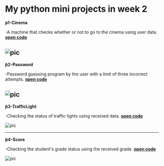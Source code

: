 # My python mini projects in week 2

**p1-Cinema**

-A machine that checks whether or not to go to the cinema using user data.
**[open code](p1-Cinema.py)**

![pic](https://i.postimg.cc/25ng8LR7/p1.png)
---
**َp2-Password**

-Password guessing program by the user with a limit of three incorrect attempts.
**[open code](p2-Password.py)**

![pic](https://i.postimg.cc/zBHcyLgf/p2.png)
---

**َp3-TrafficLight**

-Checking the status of traffic lights using received data.
**[open code](p3-TrafficLight.py)**

![pic](https://i.postimg.cc/KcDnnPyg/p3.png)

---
**َp4-Score**

-Checking the student's grade status using the received grade.
**[open code](p4-score.py)**

![pic](https://i.postimg.cc/Qt9jjkkY/p4.png)


